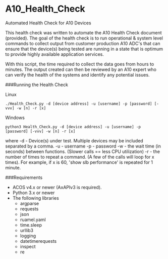# A10_Health_Check
Automated Health Check for A10 Devices

This health check was written to automate the A10 Health Check document (provided). The goal of the health check is to run operational & system level commands to collect output from customer production A10 ADC's that can ensure that the device(s) being tested are running in a state that is optimum to provide highly available application services. 

With this script, the time required to collect the data goes from hours to minutes. The output created can then be reviewed by an A10 expert who can verify the health of the systems and identify any potential issues.


###Running the Health Check

Linux

    ./Health_Check.py -d [device address] -u [username] -p [password] [-vvv] -w [n] -r [x]
    
  Windows

    python3 Health_Check.py -d [device address] -u [username] -p [password] [-vvv] -w [n] -r [x]

where
    -d - Device(s) under test. Multiple devices may be included separated by a comma.
    -u - username
    -p - password
    -w - the wait time (in seconds) between functions. (Slower calls == less CPU utilization)
    -r - the number of times to repeat a command. (A few of the calls will loop for x times). 
         For example, if x is 60, 'show slb performance' is repeated for 1 minute. 

###Requirements
* ACOS v4.x or newer (AxAPIv3 is required). 
* Python 3.x or newer
* The following libraries
    * argparse
    * requests
    * json
    * ruamel.yaml
    * time.sleep
    * urllib3
    * logging
    * datetimerequests
    * inspect
    * re
